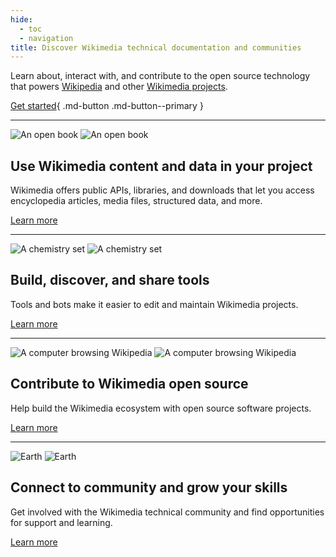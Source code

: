 ```yaml
---
hide:
  - toc
  - navigation
title: Discover Wikimedia technical documentation and communities
---
```


Learn about, interact with, and contribute to the open source technology that
powers [Wikipedia](https://www.wikipedia.org/) and other [Wikimedia projects](https://wikimediafoundation.org/our-work/wikimedia-projects/).

[Get started](get-started/){ .md-button .md-button--primary }

<hr>

![An open book](/assets/book.svg#only-light)
![An open book](/assets/book-dark.svg#only-dark)

## Use Wikimedia content and data in your project

Wikimedia offers public APIs, libraries, and downloads that let you access encyclopedia articles, media files, structured data, and more.

[Learn more](use-content/)

<hr>

![A chemistry set](/assets/chemistry.svg#only-light)
![A chemistry set](/assets/chemistry-dark.svg#only-dark)

## Build, discover, and share tools

Tools and bots make it easier to edit and maintain Wikimedia projects.

[Learn more](build-tools/)

<hr>

![A computer browsing Wikipedia](/assets/computer.svg#only-light)
![A computer browsing Wikipedia](/assets/computer-dark.svg#only-dark)

## Contribute to Wikimedia open source

Help build the Wikimedia ecosystem with open source software projects.

[Learn more](contribute/)

<hr>

![Earth](/assets/world.svg#only-light)
![Earth](/assets/world-dark.svg#only-dark)

## Connect to community and grow your skills

Get involved with the Wikimedia technical community and find opportunities for support and learning.

[Learn more](connect-learn/)
